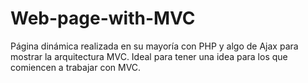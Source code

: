 # Web-page-with-MVC
Página dinámica realizada en su mayoría con PHP y algo de Ajax  para mostrar la arquitectura MVC.
Ideal para tener una idea para los que comiencen a trabajar con MVC.
